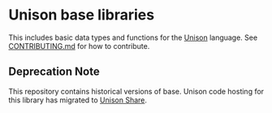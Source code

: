 # Unison base libraries

This includes basic data types and functions for the [Unison](http://unisonweb.org) language. See [CONTRIBUTING.md](/CONTRIBUTING.md) for how to contribute.

## Deprecation Note

This repository contains historical versions of base. Unison code hosting for this library has migrated to [Unison Share](https://share.unison-lang.org/@unison/p/code/latest/namespaces/public/base/latest).  
